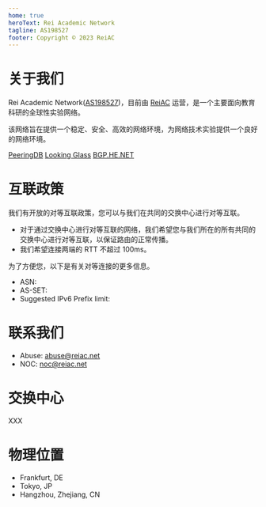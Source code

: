 ```yaml
---
home: true
heroText: Rei Academic Network
tagline: AS198527
footer: Copyright © 2023 ReiAC
---
```


# 关于我们
Rei Academic Network([AS198527](https://bgp.he.net/AS198527))，目前由 [ReiAC](https://rei.ac) 运营，是一个主要面向教育科研的全球性实验网络。

该网络旨在提供一个稳定、安全、高效的网络环境，为网络技术实验提供一个良好的网络环境。

[PeeringDB](https://www.peeringdb.com/net/AS198527) [Looking Glass](https://lg.reiac.net) [BGP.HE.NET](https://bgp.he.net/AS198527)

# 互联政策

我们有开放的对等互联政策，您可以与我们在共同的交换中心进行对等互联。

- 对于通过交换中心进行对等互联的网络，我们希望您与我们所在的所有共同的交换中心进行对等互联，以保证路由的正常传播。
- 我们希望连接两端的 RTT 不超过 100ms。

为了方便您，以下是有关对等连接的更多信息。

- ASN: 
- AS-SET: 
- Suggested IPv6 Prefix limit: 

# 联系我们

- Abuse: [abuse@reiac.net](mailto:abuse@reiac.net)
- NOC: [noc@reiac.net](mailto:noc@reiac.net)

# 交换中心

XXX

# 物理位置

- Frankfurt, DE
- Tokyo, JP
- Hangzhou, Zhejiang, CN